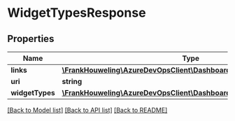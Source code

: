 # WidgetTypesResponse

## Properties
Name | Type | Description | Notes
------------ | ------------- | ------------- | -------------
**links** | [**\FrankHouweling\AzureDevOpsClient\Dashboard\Model\ReferenceLinks**](ReferenceLinks.md) |  | [optional] 
**uri** | **string** |  | [optional] 
**widgetTypes** | [**\FrankHouweling\AzureDevOpsClient\Dashboard\Model\WidgetMetadata[]**](WidgetMetadata.md) |  | [optional] 

[[Back to Model list]](../README.md#documentation-for-models) [[Back to API list]](../README.md#documentation-for-api-endpoints) [[Back to README]](../README.md)


